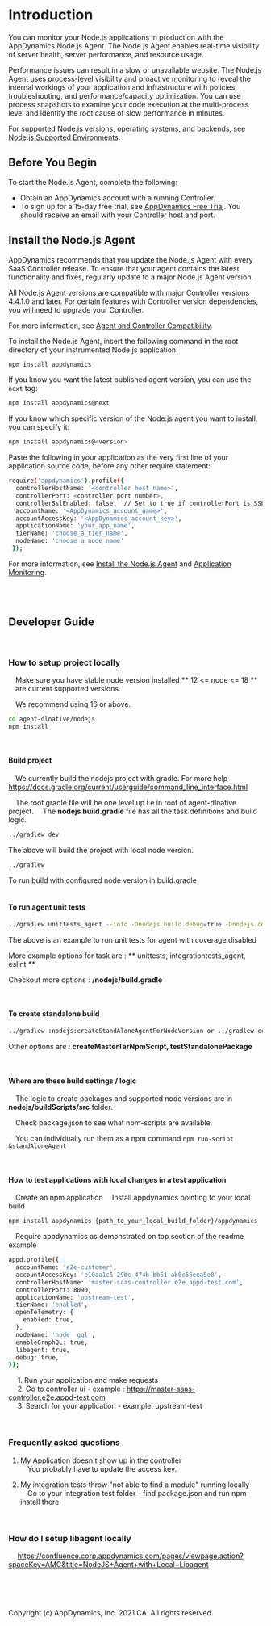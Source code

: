 Introduction
===

You can monitor your Node.js applications in production with the AppDynamics Node.js Agent. The Node.js Agent enables real-time visibility of server health, server performance, and resource usage.

Performance issues can result in a slow or unavailable website. The Node.js Agent uses process-level visibility and proactive monitoring to reveal the internal workings of your application and infrastructure with policies, troubleshooting, and performance/capacity optimization. You can use process snapshots to examine your code execution at the multi-process level and identify the root cause of slow performance in minutes.

For supported Node.js versions, operating systems, and backends, see [Node.js Supported Environments](https://docs.appdynamics.com/display/PRO21/Node.js+Supported+Environments).
   
   
     
Before You Begin
--
To start the Node.js Agent, complete the following:

- Obtain an AppDynamics account with a running Controller. 
- To sign up for a 15-day free trial, see [AppDynamics Free Trial](https://www.appdynamics.com/free-trial/). You should receive an email with your Controller host and port.
      
      
Install the Node.js Agent
--
AppDynamics recommends that you update the Node.js Agent with every SaaS Controller release. To ensure that your agent contains the latest functionality and fixes, regularly update to a major Node.js Agent version.

All Node.js Agent versions are compatible with major Controller versions 4.4.1.0 and later. For certain features with Controller version dependencies, you will need to upgrade your Controller. 

For more information, see [Agent and Controller Compatibility](https://docs.appdynamics.com/display/PRO21/Agent+and+Controller+Compatibility).

To install the Node.js Agent, insert the following command in the root directory of your instrumented Node.js application:

```sh
npm install appdynamics
```

If you know you want the latest published agent version, you can use the `next` tag:
```sh
npm install appdynamics@next
```

If you know which specific version of the Node.js agent you want to install, you can specify it:

```sh
npm install appdynamics@<version>
```

Paste the following in your application as the very first line of your application source code, before any other require statement:  

```sh
require('appdynamics').profile({
  controllerHostName: '<controller host name>',
  controllerPort: <controller port number>,
  controllerSslEnabled: false,  // Set to true if controllerPort is SSL
  accountName: '<AppDynamics_account_name>',
  accountAccessKey: '<AppDynamics_account_key>',
  applicationName: 'your_app_name',
  tierName: 'choose_a_tier_name',
  nodeName: 'choose_a_node_name'
 });
```

For more information, see [Install the Node.js Agent](https://docs.appdynamics.com/display/PRO21/Install+the+Node.js+Agent) and [Application Monitoring](https://docs.appdynamics.com/display/PRO21/Application+Monitoring).

<br />
<br />


Developer Guide
--
<br />

### How to setup project locally

&emsp;Make sure you have stable node version installed ** 12 <= node <= 18 ** 
&emsp;are current supported versions. 

&emsp;We recommend using 16 or above. 

```sh
cd agent-dlnative/nodejs
npm install
```

<br />

#### Build project

&emsp;We currently build the nodejs project with gradle. For more help https://docs.gradle.org/current/userguide/command_line_interface.html

&emsp;The root gradle file will be one level up i.e in root of agent-dlnative project. 
&emsp;The **nodejs build.gradle** file has all the task definitions and build logic.

```sh
../gradlew dev 
```
The above will build the project with local node version.

```sh
../gradlew 
```
To run build with configured node version in build.gradle   
<br />

#### To run agent unit tests
```sh
../gradlew unittests_agent --info -Dnodejs.build.debug=true -Dnodejs.coverage.enabled=false
```
The above is an example to run unit tests for agent with coverage disabled

More example options for task are : ** unittests, integrationtests_agent, eslint **

Checkout more options : **/nodejs/build.gradle**  

<br />

#### To create standalone build

```sh
../gradlew :nodejs:createStandAloneAgentForNodeVersion or ../gradlew createStandAloneAgentForNodeVersion
```

Other options are : **createMasterTarNpmScript, testStandalonePackage**


<br />    

#### Where are these build settings / logic

&emsp;The logic to create packages and supported node versions are in **nodejs/buildScripts/src** folder.

&emsp;Check package.json to see what npm-scripts are available. 

&emsp;You can individually run them as a npm command `npm run-script &standAloneAgent`

<br />

#### How to test applications with local changes in a test application

&emsp;Create an npm application 
&emsp;Install appdynamics pointing to your local build
```sh
npm install appdynamics {path_to_your_local_build_folder}/appdynamics
```

&emsp;Require appdynamics as demonstrated on top section of the readme
&emsp;example 

```sh
appd.profile({
  accountName: 'e2e-customer',
  accountAccessKey: 'e10aa1c5-29be-474b-bb51-ab0c56eea5e8',
  controllerHostName: 'master-saas-controller.e2e.appd-test.com',
  controllerPort: 8090,
  applicationName: 'upstream-test',
  tierName: 'enabled',
  openTelemetry: {
    enabled: true,
  },
  nodeName: 'node__gql',
  enableGraphQL: true,
  libagent: true,
  debug: true,
});
```

&emsp; 1. Run your application and make requests  
&emsp; 2. Go to controller ui - example : https://master-saas-controller.e2e.appd-test.com    
&emsp; 3. Search for your application - example: upstream-test  

<br />

### Frequently asked questions

1. My Application doesn't show up in the controller  
&emsp;You probably have to update the access key.

2. My integration tests throw "not able to find a module" running locally   
&emsp;Go to your integration test folder - find package.json and run npm install there
<br />

### How do I setup libagent locally    
&emsp; https://confluence.corp.appdynamics.com/pages/viewpage.action?spaceKey=AMC&title=NodeJS+Agent+with+Local+Libagent      

<br />
<br />
<br />

Copyright (c) AppDynamics, Inc. 2021 CA. All rights reserved.
